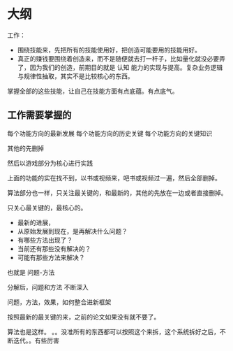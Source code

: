 # 大纲

工作：

- 围绕技能来，先把所有的技能使用好，把创造可能要用的技能用好。
- 真正的赚钱要围绕着创造来，而不是随便就去打一杆子，比如量化就没必要弄了，因为我们的创造，前期目的就是 认知 能力的实现与提高。复杂业务逻辑与规律性抽取，其实不是比较核心的东西。


掌握全部的这些技能，让自己在技能方面有点底蕴。有点底气。






## 工作需要掌握的

每个功能方向的最新发展
每个功能方向的历史关键
每个功能方向的关键知识

其他的先删掉


然后以游戏部分为核心进行实践

上面的功能的实在找不到，以书或视频来，吧书或视频过一遍，然后全部删掉。

算法部分也一样，只关注最关键的，和最新的，其他的先放在一边或者直接删掉。


只关心最关键的，最核心的。




- 最新的进展，
- 从原始发展到现在，是再解决什么问题？
- 有哪些方法出现了？
- 当前还有那些没有解决的？
- 可能有那些方法来解决？

也就是     问题-方法  


分解后，问题和方法     不断深入


问题，方法，效果，如何整合进新框架

按照最新的最关键的来，之前的论文如果没有就不要了。


算法也是这样。
。。没准所有的东西都可以按照这个来拆，这个系统拆好之后，不断迭代。。有些厉害

